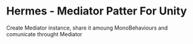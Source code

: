 # Hermes - Mediator Patter For Unity

Create Mediator instance, share it amoung MonoBehaviours and comunicate throught Mediator